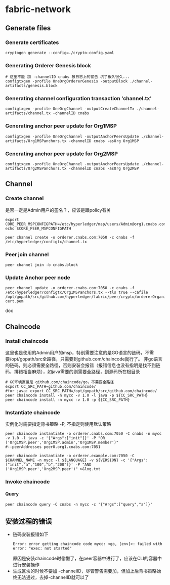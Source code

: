 # fabric-network

## Generate files

### Generate certificates
```shell
cryptogen generate --config=./crypto-config.yaml
```

### Generating Orderer Genesis block
```shell
# 这里不能 加 -channelID cnabs 被日志上的警告 坑了很久很久...
configtxgen -profile OneOrgOrdererGenesis -outputBlock ./channel-artifacts/genesis.block
```

###  Generating channel configuration transaction 'channel.tx'

``` shell
configtxgen -profile OneOrgChannel -outputCreateChannelTx ./channel-artifacts/channel.tx -channelID cnabs
```

### Generating anchor peer update for Org1MSP
``` shell
configtxgen -profile OneOrgChannel -outputAnchorPeersUpdate ./channel-artifacts/Org1MSPanchors.tx -channelID cnabs -asOrg Org1MSP
```

### Generating anchor peer update for Org2MSP
``` shell
configtxgen -profile OneOrgChannel -outputAnchorPeersUpdate ./channel-artifacts/Org2MSPanchors.tx -channelID cnabs -asOrg Org2MSP
```

## Channel

### Create channel

是否一定是Admin用户的签名？，应该是跟policy有关

```shell
export CORE_PEER_MSPCONFIGPATH=/etc/hyperledger/msp/users/Admin@org1.cnabs.com/msp
echo $CORE_PEER_MSPCONFIGPATH

peer channel create -o orderer.cnabs.com:7050 -c cnabs -f /etc/hyperledger/configtx/channel.tx
```

### Peer join channel
```shell
peer channel join -b cnabs.block
```

### Update Anchor peer node
```shell
peer channel update -o orderer.cnabs.com:7050 -c cnabs -f /etc/hyperledger/configtx/Org1MSPanchors.tx --tls true --cafile /opt/gopath/src/github.com/hyperledger/fabric/peer/crypto/ordererOrganizations/cnabs.com/orderers/orderer.cnabs.com/msp/tlscacerts/tlsca.cnabs.com-cert.pem
```
doc
## Chaincode

### Install chaincode
这里也是使用的Admin用户的msp，特别需要注意的是GO语言的链码，不需要/opt/gopath/src全路径，只需要到github.com/chaincode就行了。
非go语言的链码，则必须需要全路径，否则安装会报错（报错信息也没有指明是找不到链码，排错相当麻烦），如java需要的则需要全路径，到源码所在根目录
``` shell
# GO环境直接是 github.com/chaincode/go，不需要全路径
export CC_SRC_PATH=github.com/chaincode/
#for java: export CC_SRC_PATH=/opt/gopath/src/github.com/chaincode/
peer chaincode install -n mycc -v 1.0 -l java -p ${CC_SRC_PATH}
peer chaincode install -n mycc -v 1.0 -p ${CC_SRC_PATH}
```

### Instantiate chaincode
实例化时需要指定背书策略 -P, 不指定则使用默认策略
``` shell
peer chaincode instantiate -o orderer.cnabs.com:7050 -C cnabs -n mycc -v 1.0 -l java -c '{"Args":["init"]}' -P "OR ('Org1MSP.peer','Org1MSP.admin','Org1MSP.member')"  
#--peerAddresses peer0.org1.cnabs.com:7051

peer chaincode instantiate -o orderer.example.com:7050 -C $CHANNEL_NAME -n mycc -l ${LANGUAGE} -v ${VERSION} -c '{"Args":["init","a","100","b","200"]}' -P "AND ('Org1MSP.peer','Org2MSP.peer')" >&log.txt
```

### Invoke chaincode

#### Query
``` shell
peer chaincode query -C cnabs -n mycc -c '{"Args":["query","a"]}'
```

## 安装过程的错误
* 链码安装报错如下
  ```
  Error: error getting chaincode code mycc: <go, [env]>: failed with error: "exec: not started"
  ```
  原因是安装chaincode时偷懒了，在peer容器中进行了，应该在CLI的容器中进行安装操作
* 生成区块的时候不要加 -channelID，尽管警告需要加，但加上后背书策略始终无法通过，去掉-channelID就可以了

